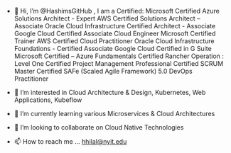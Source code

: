 - 👋 Hi, I’m @HashimsGitHub , I am a Certified: 
 Microsoft Certified Azure Solutions Architect - Expert
 AWS Certified Solutions Architect – Associate
 Oracle Cloud Infrastructure Certified Architect - Associate
 Google Cloud Certified Associate Cloud Engineer
 Microsoft Certified Trainer
 AWS Certified Cloud Practitioner
 Oracle Cloud Infrastructure Foundations - Certified Associate
 Google Cloud Certified in G Suite
 Microsoft Certified – Azure Fundamentals
 Certified Rancher Operation : Level One
 Certified Project Management Professional
 Certified SCRUM Master
 Certified SAFe (Scaled Agile Framework) 5.0 DevOps Practitioner

- 👀 I’m interested in Cloud Architecture & Design, Kubernetes, Web Applications, Kubeflow
- 🌱 I’m currently learning various Microservices & Cloud Architectures 
- 💞️ I’m looking to collaborate on Cloud Native Technologies 
- 📫 How to reach me ... hhilal@nyit.edu

<!---
HashimsGitHub/HashimsGitHub is a ✨ special ✨ repository because its `README.md` (this file) appears on your GitHub profile.
You can click the Preview link to take a look at your changes.
--->
